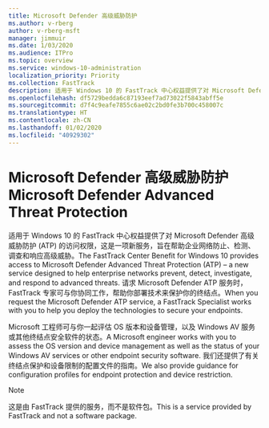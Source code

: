 ```yaml
---
title: Microsoft Defender 高级威胁防护
ms.author: v-rberg
author: v-rberg-msft
manager: jimmuir
ms.date: 1/03/2020
ms.audience: ITPro
ms.topic: overview
ms.service: windows-10-administration
localization_priority: Priority
ms.collection: FastTrack
description: 适用于 Windows 10 的 FastTrack 中心权益提供了对 Microsoft Defender 高级威胁防护 (ATP) 的访问权限，这是一项新服务，旨在帮助企业网络防止、检测、调查和响应高级威胁。
ms.openlocfilehash: df5729bedda6c87193eef7ad73022f5843abff5e
ms.sourcegitcommit: d7f4c9eafe7855c6ae02c2bd0fe3b700c458007c
ms.translationtype: HT
ms.contentlocale: zh-CN
ms.lasthandoff: 01/02/2020
ms.locfileid: "40929302"
---
```

# <a name="microsoft-defender-advanced-threat-protection"></a><span data-ttu-id="ab645-103">Microsoft Defender 高级威胁防护</span><span class="sxs-lookup"><span data-stu-id="ab645-103">Microsoft Defender Advanced Threat Protection</span></span>

<span data-ttu-id="ab645-104">适用于 Windows 10 的 FastTrack 中心权益提供了对 Microsoft Defender 高级威胁防护 (ATP) 的访问权限，这是一项新服务，旨在帮助企业网络防止、检测、调查和响应高级威胁。</span><span class="sxs-lookup"><span data-stu-id="ab645-104">The FastTrack Center Benefit for Windows 10 provides access to Microsoft Defender Advanced Threat Protection (ATP) – a new service designed to help enterprise networks prevent, detect, investigate, and respond to advanced threats.</span></span> <span data-ttu-id="ab645-105">请求 Microsoft Defender ATP 服务时，FastTrack 专家可与你协同工作，帮助你部署技术来保护你的终结点。</span><span class="sxs-lookup"><span data-stu-id="ab645-105">When you request the Microsoft Defender ATP service, a FastTrack Specialist works with you to help you deploy the technologies to secure your endpoints.</span></span>

<span data-ttu-id="ab645-106">Microsoft 工程师可与你一起评估 OS 版本和设备管理，以及 Windows AV 服务或其他终结点安全软件的状态。</span><span class="sxs-lookup"><span data-stu-id="ab645-106">A Microsoft engineer works with you to assess the OS version and device management as well as the status of your Windows AV services or other endpoint security software.</span></span> <span data-ttu-id="ab645-107">我们还提供了有关终结点保护和设备限制的配置文件的指南。</span><span class="sxs-lookup"><span data-stu-id="ab645-107">We also provide guidance for configuration profiles for endpoint protection and device restriction.</span></span>  

> [!NOTE]
> <span data-ttu-id="ab645-108">这是由 FastTrack 提供的服务，而不是软件包。</span><span class="sxs-lookup"><span data-stu-id="ab645-108">This is a service provided by FastTrack and not a software package.</span></span> 